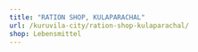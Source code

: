 ```yaml
---
title: "RATION SHOP, KULAPARACHAL"
url: /kuruvila-city/ration-shop-kulaparachal/
shop: Lebensmittel
---
```

